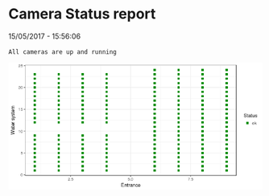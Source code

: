 Camera Status report
================
15/05/2017 - 15:56:06

    All cameras are up and running

![](camreport_files/figure-markdown_github/unnamed-chunk-2-1.png)
